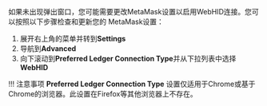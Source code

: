 如果未出现弹出窗口，您可能需要更改MetaMask设置以启用WebHID连接。您可以按照以下步骤检查和更新您的 MetaMask设置：

1. 展开右上角的菜单并转到**Settings**
2. 导航到**Advanced**
3. 向下滚动到**Preferred Ledger Connection Type**并从下拉列表中选择**WebHID**

!!! 注意事项
    **Preferred Ledger Connection Type** 设置仅适用于Chrome或基于Chrome的浏览器。此设置在Firefox等其他浏览器上不存在。